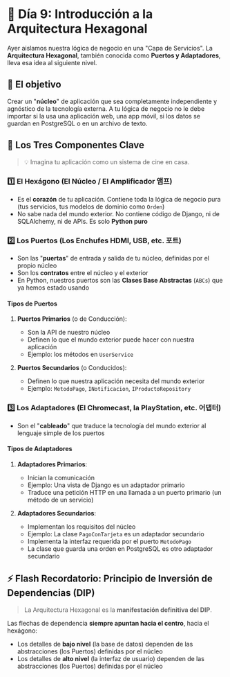 # 🧠 Día 9: Introducción a la Arquitectura Hexagonal

Ayer aislamos nuestra lógica de negocio en una "Capa de Servicios". La **Arquitectura Hexagonal**, también conocida como **Puertos y Adaptadores**, lleva esa idea al siguiente nivel.

## 🎯 El objetivo

Crear un "**núcleo**" de aplicación que sea completamente independiente y agnóstico de la tecnología externa. A tu lógica de negocio no le debe importar si la usa una aplicación web, una app móvil, si los datos se guardan en PostgreSQL o en un archivo de texto.

## 🔑 Los Tres Componentes Clave

> 💡 Imagina tu aplicación como un sistema de cine en casa.

### 1️⃣ El Hexágono (El Núcleo / El Amplificador 앰프)

* Es el **corazón** de tu aplicación. Contiene toda la lógica de negocio pura (tus servicios, tus modelos de dominio como `Orden`)
* No sabe nada del mundo exterior. No contiene código de Django, ni de SQLAlchemy, ni de APIs. Es solo **Python puro**

### 2️⃣ Los Puertos (Los Enchufes HDMI, USB, etc. 포트)

* Son las "**puertas**" de entrada y salida de tu núcleo, definidas por el propio núcleo
* Son los **contratos** entre el núcleo y el exterior
* En Python, nuestros puertos son las **Clases Base Abstractas** (`ABCs`) que ya hemos estado usando

#### Tipos de Puertos

1. **Puertos Primarios** (o de Conducción):
   * Son la API de nuestro núcleo
   * Definen lo que el mundo exterior puede hacer con nuestra aplicación
   * Ejemplo: los métodos en `UserService`

2. **Puertos Secundarios** (o Conducidos):
   * Definen lo que nuestra aplicación necesita del mundo exterior
   * Ejemplo: `MetodoPago`, `INotificacion`, `IProductoRepository`

### 3️⃣ Los Adaptadores (El Chromecast, la PlayStation, etc. 어댑터)

* Son el "**cableado**" que traduce la tecnología del mundo exterior al lenguaje simple de los puertos

#### Tipos de Adaptadores

1. **Adaptadores Primarios**:
   * Inician la comunicación
   * Ejemplo: Una vista de Django es un adaptador primario
   * Traduce una petición HTTP en una llamada a un puerto primario (un método de un servicio)

2. **Adaptadores Secundarios**:
   * Implementan los requisitos del núcleo
   * Ejemplo: La clase `PagoConTarjeta` es un adaptador secundario
   * Implementa la interfaz requerida por el puerto `MetodoPago`
   * La clase que guarda una orden en PostgreSQL es otro adaptador secundario

## ⚡️ Flash Recordatorio: Principio de Inversión de Dependencias (DIP)

> La Arquitectura Hexagonal es la **manifestación definitiva del DIP**. 

Las flechas de dependencia **siempre apuntan hacia el centro**, hacia el hexágono:
* Los detalles de **bajo nivel** (la base de datos) dependen de las abstracciones (los Puertos) definidas por el núcleo
* Los detalles de **alto nivel** (la interfaz de usuario) dependen de las abstracciones (los Puertos) definidas por el núcleo